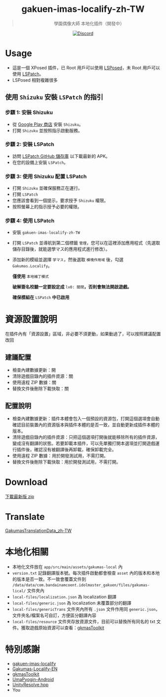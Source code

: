 <div align="center">

# gakuen-imas-localify-zh-TW
> 學園偶像大師 本地化插件（開發中）

[![Discord](https://dcbadge.limes.pink/api/server/https://discord.gg/gkmas)](https://discord.gg/gkmas)

</div>

# Usage

- 這是一個 XPosed 插件，已 Root 用戶可以使用 [LSPosed](https://github.com/LSPosed/LSPosed)，未 Root 用戶可以使用 [LSPatch](https://github.com/LSPosed/LSPatch)。
- LSPosed 相對複雜很多

## 使用 `Shizuku` 安裝 `LSPatch` 的指引

### 步驟 1: 安裝 Shizuku
   - 從 [Google Play 商店](https://play.google.com/store/apps/details?id=moe.shizuku.privileged.api) 安裝 `Shizuku`。
   - 打開 `Shizuku` 並按照指示啟動服務。

### 步驟 2: 安裝 LSPatch
   - 訪問 [LSPatch GitHub 儲存庫](https://github.com/LSPosed/LSPatch/releases/latest) 以下載最新的 APK。
   - 在您的設備上安裝 `LSPatch`。

### 步驟 3: 使用 Shizuku 配置 LSPatch
   - 打開 `Shizuku` 並確保服務正在運行。
   - 打開 `LSPatch`
   - 您應該會看到一個提示，要求授予 `Shizuku` 權限。
   - 按照螢幕上的指示授予必要的權限。

### 步驟 4: 使用 LSPatch
   - 安裝 `gakuen-imas-localify-zh-TW`
   - 打開 `LSPatch` 並導航到第二個標籤 `管理`，您可以在這裡添加應用程式（先選取儲存目錄後，就能選學マス的應用程式進行修改）。
   - 添加新的模組並選擇 `学マス`，然後選取 `模塊作用域` 後，勾選 `Gakumas.Localify`。

     **僅使用** `本地補丁模式`

     **破解簽名校驗一定要設定成** `lv0: 關閉`**，否則會無法開啟遊戲。**

     **確保模組在** `LSPatch` **中已啟用**

# 資源設置說明
在插件內有「資源設置」區域，非必要不須更動，如果動過了，可以按照建議配置改回
## 建議配置
- 檢查內建數據更新：開
- 清除遊戲目錄內的插件資源：關
- 使用遠程 ZIP 數據：關
- 替換文件後刪除下載快取：關
## 配置說明
- 檢查內建數據更新：插件本體會包入一個預設的資源包，打開這個選項會自動確認目前裝置內的資源版本與插件本體的是否一致，並自動更新成插件本體的版本。
- 清除遊戲目錄內的插件資源：只把這個選項打開後就能移除所有的插件資源，變成沒有翻譯的狀態。若要卸載本插件，可以先單獨打開本選項並打開遊戲運行插件後，確認沒有被翻譯後再卸載，確保卸載完全。
- 使用遠程 ZIP 數據：用於開發測試用，不需打開。
- 替換文件後刪除下載快取：用於開發測試用，不需打開。

# Download
[下載最新版 zip](https://nightly.link/yotv2000tw/gakuen-imas-localify-zh-TW/workflows/build/main/GakumasLocalify-zh-TW.zip)

# Translate
[GakumasTranslationData_zh-TW](https://github.com/yotv2000tw/GakumasTranslationData_zh-TW)

# 本地化相關

- 本地化文件放在 `app/src/main/assets/gakumas-local` 內
- `version.txt` 記錄翻譯版本號。每次插件啟動都會檢查 `asset` 內的版本和本地的版本是否一致。不一致會覆蓋文件到 `/data/data/com.bandainamcoent.idolmaster_gakuen/files/gakumas-lical/` 文件夾內
- `local-files/localization.json` 為 localization 翻譯
- `local-files/generic.json` 為 localization 未覆蓋部分的翻譯
- `local-files/genericTrans` 文件夾內所有 `.json` 文件作用同 `generic.json`，文件夾名/檔案名可自訂，方便區分翻譯內容
- `local-files/resource` 文件夾存放資源文件，目前可以替換所有同名的 txt 文件。獲取遊戲原始資源可以查看：[gkmasToolkit](https://github.com/kishidanatsumi/gkmasToolkit)



# 特別感謝

- [gakuen-imas-localify](https://github.com/chinosk6/gakuen-imas-localify)
- [Gakumas-Localify-EN](https://github.com/NatsumeLS/Gakumas-Localify-EN)
- [gkmasToolkit](https://github.com/kishidanatsumi/gkmasToolkit)
- [UmaPyogin-Android](https://github.com/akemimadoka/UmaPyogin-Android)
- [UnityResolve.hpp](https://github.com/issuimo/UnityResolve.hpp)
- You

